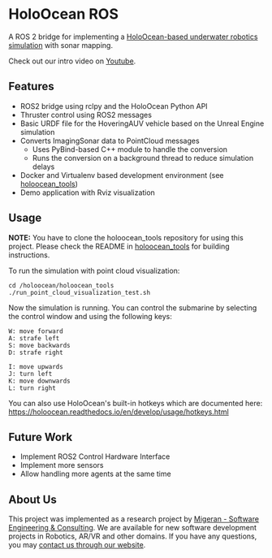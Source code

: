 # HoloOcean ROS

A ROS 2 bridge for implementing a [HoloOcean-based underwater robotics simulation](https://holoocean.readthedocs.io) with sonar mapping.

Check out our intro video on [Youtube](https://www.youtube.com/watch?v=kyBcfZYSLzc).

## Features

* ROS2 bridge using rclpy and the HoloOcean Python API
* Thruster control using ROS2 messages
* Basic URDF file for the HoveringAUV vehicle based on the Unreal Engine simulation 
* Converts ImagingSonar data to PointCloud messages
  * Uses PyBind-based C++ module to handle the conversion
  * Runs the conversion on a background thread to reduce simulation delays
* Docker and Virtualenv based development environment (see [holoocean_tools](https://github.com/migeran/holoocean_tools))
* Demo application with Rviz visualization

## Usage

**NOTE:** You have to clone the holoocean_tools repository for using this project. 
Please check the README in [holoocean_tools](https://github.com/migeran/holoocean_tools) for building instructions.

To run the simulation with point cloud visualization:

```
cd /holoocean/holoocean_tools
./run_point_cloud_visualization_test.sh
```

Now the simulation is running. You can control the submarine by selecting the control window and using the following keys:

```
W: move forward
A: strafe left
S: move backwards
D: strafe right

I: move upwards
J: turn left
K: move downwards
L: turn right
```

You can also use HoloOcean's built-in hotkeys which are documented here: https://holoocean.readthedocs.io/en/develop/usage/hotkeys.html


## Future Work

* Implement ROS2 Control Hardware Interface
* Implement more sensors
* Allow handling more agents at the same time

## About Us

This project was implemented as a research project by [Migeran - Software Engineering & Consulting](https://migeran.com).
We are available for new software development projects in Robotics, AR/VR and other domains. If you have any questions, you may [contact us through our website](https://migeran.com/contact).